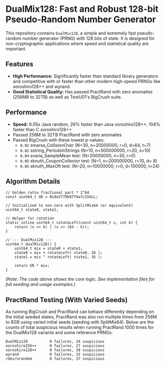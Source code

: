 # DualMix128: Fast and Robust 128-bit Pseudo-Random Number Generator

This repository contains `DualMix128`, a simple and extremely fast pseudo-random number generator (PRNG) with 128 bits of state. It is designed for non-cryptographic applications where speed and statistical quality are important.

## Features

* **High Performance:** Significantly faster than standard library generators and competitive with or faster than other modern high-speed PRNGs like xoroshiro128++ and wyrand.
* **Good Statistical Quality:** Has passed PractRand with zero anomalies (256MB to 32TB) as well as TestU01's BigCrush suite.

## Performance

* **Speed:** 9.05x Java random, 26% faster than Java xoroshiro128++, 104% faster than C xoroshiro128++
* Passed 256M to 32TB PractRand with zero anomalies
* Passed BigCrush with these lowest p-values:
    * `0.02` smarsa_CollisionOver (N=30, n=20000000, r=0, d=64, t=7)
    * `0.02` sstring_PeriodsInStrings (N=10, n=500000000, r=20, s=10)
    * `0.04` svaria_SampleMean test: (N=20000000, n=30, r=0)
    * `0.05` sknuth_CouponCollector test: (N=1, n=200000000, r=10, d= 8)
    * `0.05` sknuth_MaxOft test: (N=20, n=10000000, r=0, d=100000, t=24)

## Algorithm Details

```
// Golden ratio fractional part * 2^64
const uint64_t GR = 0x9e3779b97f4a7c15ULL;

// Initialized to non-zero with SplitMix64 (or equivalent)
uint64_t state0, state1; 

// Helper for rotation
static inline uint64_t rotateLeft(const uint64_t x, int k) {
	return (x << k) | (x >> (64 - k));
}

// --- DualMix128 ---
uint64_t dualMix128() {
    uint64_t mix = state0 + state1;
    state0 = mix + rotateLeft( state0, 26 );
    state1 = mix ^ rotateLeft( state1, 35 );

    return GR * mix;
}
```

*(Note: The code above shows the core logic. See implementation files for full seeding and usage examples.)*


## PractRand Testing (With Varied Seeds)

As running BigCrush and PractRand can behave differently depending on the initial seeded states, PractRand was also run multiple times from 256M to 8GB using varied initial seeds (seeding with SplitMix64). Below are the counts of total suspicious results when running PractRand 1000 times for the DualMix128 variants and some reference PRNGs:

```
DualMix128          0 failures, 24 suspicious
xoroshiro256++      0 failures, 27 suspicious
xoroshiro128++      0 failures, 28 suspicious
wyrand              0 failures, 32 suspicious
/dev/urandom        0 failures, 37 suspicious
```
